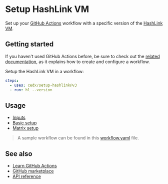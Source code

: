 # Setup HashLink VM
Set up your [GitHub Actions](https://docs.github.com/en/actions) workflow 
with a specific version of the [HashLink VM](https://hashlink.haxe.org).

## Getting started
If you haven't used GitHub Actions before, be sure to check out the [related documentation](https://docs.github.com/en/actions/quickstart), 
as it explains how to create and configure a workflow.

Setup the HashLink VM in a workflow:

```yaml
steps:
  - uses: cedx/setup-hashlink@v3
  - run: hl --version
```

## Usage
- [Inputs](usage/inputs.md)
- [Basic setup](usage/basic-setup.md)
- [Matrix setup](usage/matrix-setup.md)

> A sample workflow can be found in this [workflow.yaml](https://github.com/cedx/setup-hashlink/blob/main/example/workflow.yaml) file.

## See also
- [Learn GitHub Actions](https://docs.github.com/en/actions/learn-github-actions)
- [GitHub marketplace](https://github.com/marketplace/actions/setup-hashlink-vm)
- [API reference](api/)
